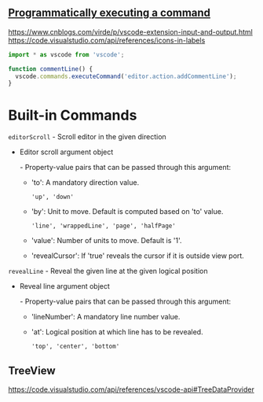 ## [Programmatically executing a command](https://code.visualstudio.com/api/extension-guides/command)

https://www.cnblogs.com/virde/p/vscode-extension-input-and-output.html
https://code.visualstudio.com/api/references/icons-in-labels

```typescript
import * as vscode from 'vscode';

function commentLine() {
  vscode.commands.executeCommand('editor.action.addCommentLine');
}
```



# Built-in Commands

`editorScroll` - Scroll editor in the given direction

- Editor scroll argument object

   \- Property-value pairs that can be passed through this argument:

  - 'to': A mandatory direction value.

    ```
    'up', 'down'
    ```

  - 'by': Unit to move. Default is computed based on 'to' value.

    ```
    'line', 'wrappedLine', 'page', 'halfPage'
    ```

  - 'value': Number of units to move. Default is '1'.

  - 'revealCursor': If 'true' reveals the cursor if it is outside view port.

`revealLine` - Reveal the given line at the given logical position

- Reveal line argument object

   \- Property-value pairs that can be passed through this argument:

  - 'lineNumber': A mandatory line number value.

  - 'at': Logical position at which line has to be revealed.

    ```
    'top', 'center', 'bottom'
    ```



## TreeView

https://code.visualstudio.com/api/references/vscode-api#TreeDataProvider


